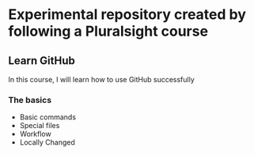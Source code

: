 # Experimental repository created by following a Pluralsight course

## Learn GitHub
In this course, I will learn how to use GitHub successfully

### The basics
- Basic commands
- Special files
- Workflow
- Locally Changed
